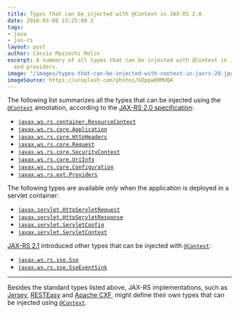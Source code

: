 ```yaml
---
title: Types that can be injected with @Context in JAX-RS 2.0
date: 2016-03-08 13:25:08 Z
tags:
- java
- jax-rs
layout: post
author: Cássio Mazzochi Molin
excerpt: A summary of all types that can be injected with @Context in JAX-RS resources
  and providers.
image: "/images/types-that-can-be-injected-with-context-in-jaxrs-20.jpg"
imageSource: https://unsplash.com/photos/kDppwO0MUQA
---
```


The following list summarizes all the types that can be injected using the [`@Context`][1] annotation, according to the [JAX-RS 2.0 specification][2]:

- [`javax.ws.rs.container.ResourceContext`][4]
- [`javax.ws.rs.core.Application`][5]
- [`javax.ws.rs.core.HttpHeaders`][6]
- [`javax.ws.rs.core.Request`][7]
- [`javax.ws.rs.core.SecurityContext`][8]
- [`javax.ws.rs.core.UriInfo`][9]
- [`javax.ws.rs.core.Configuration`][10]
- [`javax.ws.rs.ext.Providers`][11]

The following types are available *only* when the application is deployed in a servlet container:

- [`javax.servlet.HttpServletRequest`][12]
- [`javax.servlet.HttpServletResponse`][13]
- [`javax.servlet.ServletConfig`][14]
- [`javax.servlet.ServletContext`][15]

[JAX-RS 2.1][16] introduced other types that can be injected with [`@Context`][1]:

- [`javax.ws.rs.sse.Sse`][17]
- [`javax.ws.rs.sse.SseEventSink`][19]

---

Besides the standard types listed above, JAX-RS implementations, such as [Jersey][21], [RESTEasy][22] and [Apache CXF][23], might define their own types that can be injected using [`@Context`][1].


  [1]: https://javaee.github.io/javaee-spec/javadocs/javax/ws/rs/core/Context.html
  [2]: http://download.oracle.com/otn-pub/jcp/jaxrs-2_0-fr-eval-spec/jsr339-jaxrs-2.0-final-spec.pdf
  [3]: https://javaee.github.io/javaee-spec/javadocs/javax/ws/rs/container/ContainerRequestContext.html
  [4]: https://javaee.github.io/javaee-spec/javadocs/javax/ws/rs/container/ResourceContext.html
  [5]: https://javaee.github.io/javaee-spec/javadocs/javax/ws/rs/core/Application.html
  [6]: https://javaee.github.io/javaee-spec/javadocs/javax/ws/rs/core/HttpHeaders.html
  [7]: https://javaee.github.io/javaee-spec/javadocs/javax/ws/rs/core/Request.html
  [8]: https://javaee.github.io/javaee-spec/javadocs/javax/ws/rs/core/SecurityContext.html
  [9]: https://javaee.github.io/javaee-spec/javadocs/javax/ws/rs/core/UriInfo.html
  [10]: https://javaee.github.io/javaee-spec/javadocs/javax/ws/rs/core/Configuration.html
  [11]: https://javaee.github.io/javaee-spec/javadocs/javax/ws/rs/ext/Providers.html
  [12]: https://javaee.github.io/javaee-spec/javadocs/javax/servlet/http/HttpServletRequest.html
  [13]: https://javaee.github.io/javaee-spec/javadocs/javax/servlet/http/HttpServletResponse.html
  [14]: https://javaee.github.io/javaee-spec/javadocs/javax/servlet/ServletConfig.html
  [15]: https://javaee.github.io/javaee-spec/javadocs/javax/servlet/ServletContext.html
  [16]: http://download.oracle.com/otn-pub/jcp/jaxrs-2_1-pfd-spec/jaxrs-2_1-pfd-spec.pdf
  [17]: https://javaee.github.io/javaee-spec/javadocs/javax/ws/rs/sse/Sse.html
  [19]: https://javaee.github.io/javaee-spec/javadocs/javax/ws/rs/sse/SseEventSink.html
  [20]: https://github.com/jax-rs/api/blob/master/jaxrs-api/src/main/java/javax/ws/rs/sse/SseEventSink.java
  [21]: https://jersey.github.io/
  [22]: http://resteasy.jboss.org/
  [23]: https://cxf.apache.org/